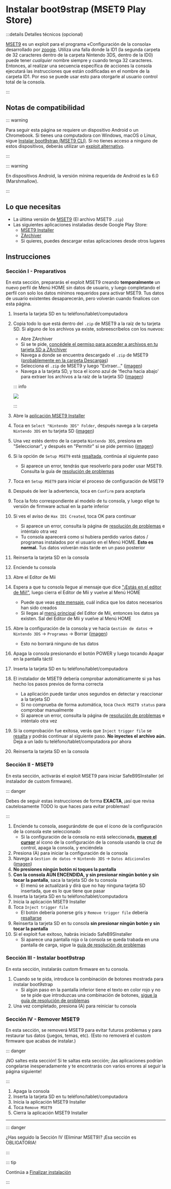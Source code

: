 # Instalar boot9strap (MSET9 Play Store)

:::details Detalles técnicos (opcional)

[MSET9](https://github.com/zoogie/MSET9) es un exploit para el programa «Configuración de la consola» desarrollado por [zoogie](https://github.com/zoogie). Utiliza una falla donde la ID1 (la segunda carpeta de 32 caracteres dentro de la carpeta Nintendo 3DS, dentro de la ID0) puede tener _cualquier_ nombre siempre y cuando tenga 32 caracteres. Entonces, al realizar una secuencia específica de acciones la consola ejecutará las instrucciones que están codificadas en el nombre de la carpeta ID1. Por eso se puede usar esto para otorgarle al usuario control total de la consola.

:::

## Notas de compatibilidad

::: warning

Para seguir esta página se requiere un dispositivo Android o un Chromebook. Si tienes una computadora con Windows, macOS o Linux, sigue [Instalar boot9strap (MSET9 CLI)](installing-boot9strap-\(mset9-cli\)). Si no tienes acceso a ninguno de estos dispositivos, deberás utilizar un [exploit alternativo](https://wiki.hacks.guide/wiki/3DS:Alternate_Exploits).

:::

::: warning

En dispositivos Android, la versión mínima requerida de Android es la 6.0 (Marshmallow).

:::

## Lo que necesitas

- La última versión de [MSET9](https://github.com/hacks-guide/MSET9/releases/latest) (El archivo MSET9 `.zip`)
- Las siguientes aplicaciones instaladas desde Google Play Store:
    - [MSET9 Installer](https://play.google.com/store/apps/details?id=moe.saru.homebrew.console3ds.mset9_installer_android)
    - [ZArchiver](https://play.google.com/store/apps/details?id=ru.zdevs.zarchiver)
    - Si quieres, puedes descargar estas aplicaciones desde otros lugares

## Instrucciones

### Sección I - Preparativos

En esta sección, prepararás el exploit MSET9 creando **temporalmente** un nuevo perfil de Menú HOME sin datos de usuario, y luego completando el perfil con solo los datos mínimos requeridos para activar MSET9. Tus datos de usuario existentes desaparecerán, pero volverán cuando finalices con esta página.

1. Inserta la tarjeta SD en tu teléfono/tablet/computadora

2. Copia todo lo que está dentro del `.zip` de MSET9 a la raíz de tu tarjeta SD. Si alguno de los archivos ya existe, sobreescríbelos con los nuevos:

    - Abre ZArchiver
    - Si se te pide, [concédele el permiso para acceder a archivos en tu tarjeta SD a ZArchiver](/images/screenshots/mset9/zarchiver-allow.png)
    - Navega a donde se encuentra descargado el `.zip` de MSET9 ([probablemente en la carpeta Descargas](/images/screenshots/mset9/zarchiver-zip-location.png))
    - Selecciona el `.zip` de MSET9 y luego "Extraer..." ([imagen](/images/screenshots/mset9/zarchiver-extract-1.png))
    - Navega a la tarjeta SD, y toca el icono azul de 'flecha hacia abajo' para extraer los archivos a la raíz de la tarjeta SD ([imagen](/images/screenshots/mset9/zarchiver-extract-2.png))

    ::: info

    ![](/images/screenshots/mset9/mset9-root-layout-android.png)

    :::

3. Abre la [aplicación MSET9 Installer](/images/screenshots/mset9/mset9-setup-android.png)

4. Toca en `Select "Nintendo 3DS" Folder`, después navega a la carpeta `Nintendo 3DS` en tu tarjeta SD ([imagen](/images/screenshots/mset9/select-mset9-folder-1.png))

5. Una vez estés dentro de la carpeta `Nintendo 3DS`, presiona en "Seleccionar", y después en "Permitir" si se pide permiso ([imagen](/images/screenshots/mset9/select-mset9-folder-2.png))

6. Si la opción de `Setup MSET9` está [resaltada](/images/screenshots/mset9/setup-mset9-highlighted.png), continúa al siguiente paso
    - Si aparece un error, tendrás que resolverlo para poder usar MSET9. Consulta la guía de [resolución de problemas](troubleshooting-mset9)

7. Toca en `Setup MSET9` para iniciar el proceso de configuración de MSET9

8. Después de leer la advertencia, toca en `Confirm` para aceptarla

9. Toca la foto correspondiente al modelo de tu consola, y luego elige tu versión de firmware actual en la parte inferior

10. Si ves el aviso de `Hax ID1 Created`, toca OK para continuar
    - Si aparece un error, consulta la página de [resolución de problemas](troubleshooting-mset9) e inténtalo otra vez
    - Tu consola aparecerá como si hubiera perdido varios datos / programas instalados por el usuario en el Menú HOME. **Esto es normal.** Tus datos volverán más tarde en un paso posterior

11. Reinserta la tarjeta SD en la consola

12. Enciende tu consola

13. Abre el Editor de Mii

14. Espera a que tu consola llegue al mensaje que dice ["¡Estás en el editor de Mii!"](/images/screenshots/mset9/mii-welcome.png), luego cierra el Editor de Mii y vuelve al Menú HOME
    - Puede que veas [este mensaje](/images/screenshots/mset9/mii-extdata.png), cuál indica que los datos necesarios han sido creados
    - Si llegas al [menú principal](/images/screenshots/mset9/mii-existing.png) del Editor de Mii, entonces los datos ya existen. Sal del Editor de Mii y vuelve al Menú HOME

15. Abre la configuración de la consola y ve hacia `Gestión de datos` -> `Nintendo 3DS` -> `Programas` -> Borrar ([imagen](/images/screenshots/database-reset.jpg))
    - Esto no borrará ninguno de tus datos

16. Apaga la consola presionando el botón POWER y luego tocando Apagar en la pantalla táctil

17. Inserta la tarjeta SD en tu teléfono/tablet/computadora

18. El instalador de MSET9 debería comprobar automáticamente si ya has hecho los pasos previos de forma correcta
    - La aplicación puede tardar unos segundos en detectar y reaccionar a la tarjeta SD
    - Si no comprueba de forma automática, toca `Check MSET9 status` para comprobar manualmente
    - Si aparece un error, consulta la página de [resolución de problemas](troubleshooting-mset9) e inténtalo otra vez

19. Si la comprobación fue exitosa, verás que `Inject trigger file` se [resalta](/images/screenshots/mset9/inject-trigger-highlighted.png) y podrás continuar al siguiente paso. **No inyectes el archivo aún.** Deja a un lado tu teléfono/tablet/computadora por ahora

20. Reinserta la tarjeta SD en la consola

### Sección II - MSET9

En esta sección, activarás el exploit MSET9 para iniciar SafeB9SInstaller (el instalador de custom firmware).

::: danger

Debes de seguir estas instrucciones de forma **EXACTA**, ¡así que revisa cautelosamente TODO lo que haces para evitar problemas!

:::

1. Enciende tu consola, asegurándote de que el ícono de la configuración de la consola este seleccionado
    - Si la configuración de la consola no está seleccionada, **[mueve el cursor](/images/screenshots/mset9/hover-settings.png)** al ícono de la configuración de la consola usando la cruz de control, apaga la consola, y enciéndela
2. Presiona (A) para iniciar la configuración de la consola
3. Navega a `Gestion de datos` -> `Nintendo 3DS` -> `Datos Adicionales` ([imagen](/images/screenshots/mset9/settings-extdata.png))
4. **No presiones ningún botón ni toques la pantalla**
5. **Con la consola AÚN ENCENDIDA, y sin presionar ningún botón y sin tocar la pantalla**, saca la tarjeta SD de tu consola
    - El menú se actualizará y dirá que no hay ninguna tarjeta SD insertada, que es lo que tiene que pasar
6. Inserta la tarjeta SD en tu teléfono/tablet/computadora
7. Inicia la aplicación MSET9 Installer
8. Toca `Inject trigger file`
    - El botón debería ponerse gris y `Remove trigger file` debería [resaltarse](/images/screenshots/mset9/remove-trigger-highlighted.png)
9. Reinserta la tarjeta SD en tu consola **sin presionar ningún botón y sin tocar la pantalla**
10. Si el exploit fue exitoso, habrás iniciado SafeB9SInstaller
    - Si aparece una pantalla roja o la consola se queda trabada en una pantalla de carga, sigue la [guía de resolución de problemas](troubleshooting-mset9)

### Sección III - Instalar boot9strap

En esta sección, instalarás custom firmware en tu consola.

1. Cuando se te pida, introduce la combinación de botones mostrada para instalar boot9strap
    - Si algún paso en la pantalla inferior tiene el texto en color rojo y no se te pide que introduzcas una combinación de botones, [sigue la guía de resolución de problemas](troubleshooting-mset9)
2. Una vez completado, presiona (A) para reiniciar tu consola

<!--@include: ./_include/configure-luma3ds.md -->

### Sección IV - Remover MSET9

En esta sección, se removerá MSET9 para evitar futuros problemas y para restaurar tus datos (juegos, temas, etc). (Esto no removerá el custom firmware que acabas de instalar.)

::: danger

¡NO saltes esta sección! Si te saltas esta sección; ¡las aplicaciones podrían congelarse inesperadamente y te encontrarás con varios errores al seguir la página siguiente!

:::

1. Apaga la consola
2. Inserta la tarjeta SD en tu teléfono/tablet/computadora
3. Inicia la aplicación MSET9 Installer
4. Toca `Remove MSET9`
5. Cierra la aplicación MSET9 Installer

<!--@include: ./_include/luma3ds-installed-note.md -->

___

::: danger

¿Has seguido la Sección IV (Eliminar MSET9)? ¡Esa sección es OBLIGATORIA!

:::

::: tip

Continúa a [Finalizar instalación](finalizing-setup)

:::
